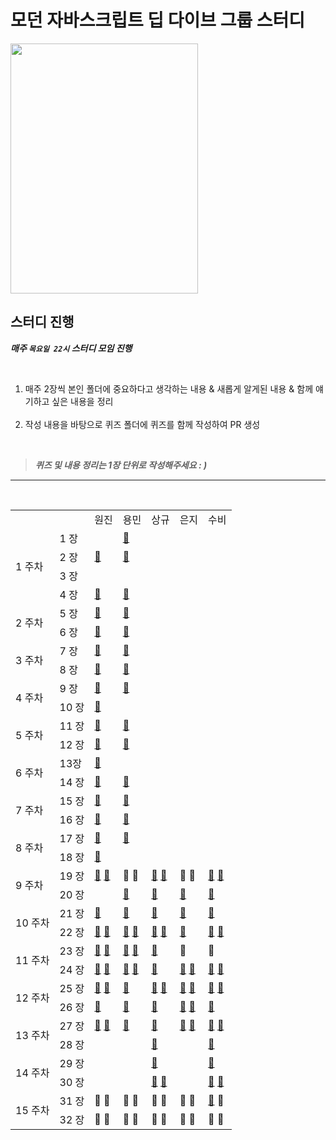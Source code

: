 # 모던 자바스크립트 딥 다이브 그룹 스터디

<img src="https://user-images.githubusercontent.com/82315118/188323464-fcf913a8-f9b6-4910-ae78-2274ed9ef910.png" width="300" height="400"/>

## 스터디 진행

**_매주 `목요일 22시` 스터디 모임 진행_**

<br>

<ol>
  <li> 매주 2장씩 본인 폴더에 중요하다고 생각하는 내용 & 새롭게 알게된 내용 & 함께 얘기하고 싶은 내용을 정리</li>
<br>
  <li>작성 내용을 바탕으로 퀴즈 폴더에 퀴즈를 함께 작성하여 PR 생성</li>
</ol>

<br>

> **_퀴즈 및 내용 정리는 1장 단위로 작성해주세요 : )_**

<hr><br>

<table>
    <tr>
        <td />
        <td />
        <td>원진</td>
        <td>용민</td>
        <td>상규</td>
        <td>은지</td>
        <td>수비</td>
    </tr>
    <tr>
        <td rowspan="5">1 주차</td>
    </tr>
    <tr>
        <td>1 장</td>
        <td />
        <td><a href="https://github.com/Mokoko-will-be-plant/JavaScript-Deep-Dive/tree/master/study/01%EC%9E%A5%20%ED%94%84%EB%A1%9C%EA%B7%B8%EB%9E%98%EB%B0%8D">📖</a></td>
        <td />
        <td />
        <td />
    </tr>
   <tr>
        <td>2 장</td>
        <td><a href="https://github.com/Mokoko-will-be-plant/JavaScript-Deep-Dive/blob/master/study/02%EC%9E%A5%20%EC%9E%90%EB%B0%94%EC%8A%A4%ED%81%AC%EB%A6%BD%ED%8A%B8%EB%9E%80/%EC%9B%90%EC%A7%84.md">📖</a></td>
        <td><a href="https://github.com/Mokoko-will-be-plant/JavaScript-Deep-Dive/blob/master/study/02%EC%9E%A5%20%EC%9E%90%EB%B0%94%EC%8A%A4%ED%81%AC%EB%A6%BD%ED%8A%B8%EB%9E%80/%EC%9A%A9%EB%AF%BC.md">📖</a></td>
        <td />
        <td />
        <td />
    </tr>
   <tr>
        <td>3 장</td>
        <td />
        <td />
        <td />
        <td />
        <td />
    </tr>
   <tr>
        <td>4 장</td>
        <td><a href="https://github.com/Mokoko-will-be-plant/JavaScript-Deep-Dive/blob/master/study/04%EC%9E%A5%20%EB%B3%80%EC%88%98/%EC%9B%90%EC%A7%84.md">📖</a></td>
        <td><a href="https://github.com/Mokoko-will-be-plant/JavaScript-Deep-Dive/blob/master/study/04%EC%9E%A5%20%EB%B3%80%EC%88%98/%EC%9A%A9%EB%AF%BC.md">📖</a></td>
        <td />
        <td />
        <td />
    </tr>
    <tr>
        <td rowspan="3">2 주차</td>
    </tr>
    <tr>
        <td>5 장</td>
        <td><a href="https://github.com/Mokoko-will-be-plant/JavaScript-Deep-Dive/blob/master/study/05%EC%9E%A5%20%ED%91%9C%ED%98%84%EC%8B%9D%EA%B3%BC%20%EB%AC%B8/%EC%9B%90%EC%A7%84.md">📖</a></td>
        <td><a href="https://github.com/Mokoko-will-be-plant/JavaScript-Deep-Dive/blob/master/study/05%EC%9E%A5%20%ED%91%9C%ED%98%84%EC%8B%9D%EA%B3%BC%20%EB%AC%B8/%EC%9A%A9%EB%AF%BC.md">📖</a></td>
        <td />
        <td />
        <td />
    </tr>
   <tr>
        <td>6 장</td>
        <td><a href="https://github.com/Mokoko-will-be-plant/JavaScript-Deep-Dive/blob/master/study/06%EC%9E%A5%20%EB%8D%B0%EC%9D%B4%ED%84%B0%20%ED%83%80%EC%9E%85/%EC%9B%90%EC%A7%84.md">📖</a></td>
        <td><a href="https://github.com/Mokoko-will-be-plant/JavaScript-Deep-Dive/blob/master/study/06%EC%9E%A5%20%EB%8D%B0%EC%9D%B4%ED%84%B0%20%ED%83%80%EC%9E%85/%EC%9A%A9%EB%AF%BC.md">📖</a></td>
        <td />
        <td />
        <td />
    </tr>
    <tr>
        <td rowspan="3">3 주차</td>
    </tr>
    <tr>
        <td>7 장</td>
        <td><a href="https://github.com/Mokoko-will-be-plant/JavaScript-Deep-Dive/blob/master/study/07%EC%9E%A5%20%EC%97%B0%EC%82%B0%EC%9E%90/%EC%9B%90%EC%A7%84.md">📖</a></td>
        <td><a href="https://github.com/Mokoko-will-be-plant/JavaScript-Deep-Dive/blob/master/study/07%EC%9E%A5%20%EC%97%B0%EC%82%B0%EC%9E%90/%EC%9A%A9%EB%AF%BC.md">📖</a></td>
        <td />
        <td />
        <td />
    </tr>
   <tr>
        <td>8 장</td>
        <td><a href="https://github.com/Mokoko-will-be-plant/JavaScript-Deep-Dive/blob/master/study/08%EC%9E%A5%20%EC%A0%9C%EC%96%B4%EB%AC%B8/%EC%9B%90%EC%A7%84.md">📖</a></td>
        <td><a href="https://github.com/Mokoko-will-be-plant/JavaScript-Deep-Dive/blob/master/study/08%EC%9E%A5%20%EC%A0%9C%EC%96%B4%EB%AC%B8/%EC%9A%A9%EB%AF%BC.md">📖</a></td>
        <td />
        <td />
        <td />
    </tr>
    <tr>
        <td rowspan="3">4 주차</td>
    </tr>
    <tr>
        <td>9 장</td>
        <td><a href="https://github.com/Mokoko-will-be-plant/JavaScript-Deep-Dive/blob/master/study/09%EC%9E%A5%20%ED%83%80%EC%9E%85%20%EB%B3%80%ED%99%98%EA%B3%BC%20%EB%8B%A8%EC%B6%95%20%ED%8F%89%EA%B0%80/%EC%9B%90%EC%A7%84.md">📖</a></td>
        <td><a href="https://github.com/Mokoko-will-be-plant/JavaScript-Deep-Dive/blob/master/study/09%EC%9E%A5%20%ED%83%80%EC%9E%85%20%EB%B3%80%ED%99%98%EA%B3%BC%20%EB%8B%A8%EC%B6%95%20%ED%8F%89%EA%B0%80/%EC%9A%A9%EB%AF%BC.md">📖</a></td>
        <td />
        <td />
        <td />
    </tr>
   <tr>
        <td>10 장</td>
        <td><a href="https://github.com/Mokoko-will-be-plant/JavaScript-Deep-Dive/blob/master/study/10%EC%9E%A5%20%EA%B0%9D%EC%B2%B4%20%EB%A6%AC%ED%84%B0%EB%9F%B4/%EC%9B%90%EC%A7%84.md">📖</a></td>
        <td />
        <td />
        <td />
        <td />
    </tr>
    <tr>
        <td rowspan="3">5 주차</td>
    </tr>
    <tr>
        <td>11 장</td>
        <td><a href="https://github.com/Mokoko-will-be-plant/JavaScript-Deep-Dive/blob/master/study/11%EC%9E%A5%20%EC%9B%90%EC%8B%9C%20%EA%B0%92%EA%B3%BC%20%EA%B0%9D%EC%B2%B4%EC%9D%98%20%EB%B9%84%EA%B5%90/%EC%9B%90%EC%A7%84.md">📖</a></td>
        <td><a href="https://github.com/Mokoko-will-be-plant/JavaScript-Deep-Dive/blob/master/study/11%EC%9E%A5%20%EC%9B%90%EC%8B%9C%20%EA%B0%92%EA%B3%BC%20%EA%B0%9D%EC%B2%B4%EC%9D%98%20%EB%B9%84%EA%B5%90/%EC%9A%A9%EB%AF%BC.md">📖</a></td>
        <td />
        <td />
        <td />
    </tr>
   <tr>
        <td>12 장</td>
        <td><a href="https://github.com/Mokoko-will-be-plant/JavaScript-Deep-Dive/blob/master/study/12%EC%9E%A5%20%ED%95%A8%EC%88%98/%EC%9B%90%EC%A7%84.md">📖</a></td>
        <td><a href="https://github.com/Mokoko-will-be-plant/JavaScript-Deep-Dive/blob/master/study/12%EC%9E%A5%20%ED%95%A8%EC%88%98/%EC%9A%A9%EB%AF%BC.md">📖</a></td>
        <td />
        <td />
        <td />
    </tr>
    <tr>
        <td rowspan="3">6 주차</td>
    </tr>
    <tr>
        <td>13장</td>
        <td><a href="https://github.com/Mokoko-will-be-plant/JavaScript-Deep-Dive/blob/master/study/13%EC%9E%A5%20%EC%8A%A4%EC%BD%94%ED%94%84/%EC%9B%90%EC%A7%84.md">📖</a></td>
        <td />
        <td />
        <td />
        <td />
    </tr>
   <tr>
        <td>14 장</td>
        <td><a href="https://github.com/Mokoko-will-be-plant/JavaScript-Deep-Dive/blob/master/study/14%EC%9E%A5%20%EC%A0%84%EC%97%AD%20%EB%B3%80%EC%88%98%EC%9D%98%20%EB%AC%B8%EC%A0%9C%EC%A0%90/%EC%9B%90%EC%A7%84.md">📖</a></td>
        <td><a href="https://github.com/Mokoko-will-be-plant/JavaScript-Deep-Dive/blob/master/study/14%EC%9E%A5%20%EC%A0%84%EC%97%AD%20%EB%B3%80%EC%88%98%EC%9D%98%20%EB%AC%B8%EC%A0%9C%EC%A0%90/%EC%9A%A9%EB%AF%BC.md">📖</a></td>
        <td />
        <td />
        <td />
    </tr>
    <tr>
        <td rowspan="3">7 주차</td>
    </tr>
    <tr>
        <td>15 장</td>
        <td><a href="https://github.com/Mokoko-will-be-plant/JavaScript-Deep-Dive/blob/master/study/15%EC%9E%A5%20let%2Cconst%20%ED%82%A4%EC%9B%8C%EB%93%9C%EC%99%80%20%EB%B8%94%EB%A1%9D%20%EB%A0%88%EB%B2%A8%20%EC%8A%A4%EC%BD%94%ED%94%84/%EC%9B%90%EC%A7%84.md">📖</a></td>
        <td><a href="https://github.com/Mokoko-will-be-plant/JavaScript-Deep-Dive/blob/master/study/15%EC%9E%A5%20let%2Cconst%20%ED%82%A4%EC%9B%8C%EB%93%9C%EC%99%80%20%EB%B8%94%EB%A1%9D%20%EB%A0%88%EB%B2%A8%20%EC%8A%A4%EC%BD%94%ED%94%84/%EC%9A%A9%EB%AF%BC.md">📖</a></td>
        <td />
        <td />
        <td />
    </tr>
   <tr>
        <td>16 장</td>
        <td><a href="https://github.com/Mokoko-will-be-plant/JavaScript-Deep-Dive/blob/master/study/16%EC%9E%A5%20%ED%94%84%EB%A1%9C%ED%8D%BC%ED%8B%B0%20%EC%96%B4%ED%8A%B8%EB%A6%AC%EB%B7%B0%ED%8A%B8/%EC%9B%90%EC%A7%84.md">📖</a></td>
        <td><a href="https://github.com/Mokoko-will-be-plant/JavaScript-Deep-Dive/blob/master/study/16%EC%9E%A5%20%ED%94%84%EB%A1%9C%ED%8D%BC%ED%8B%B0%20%EC%96%B4%ED%8A%B8%EB%A6%AC%EB%B7%B0%ED%8A%B8/%EC%9A%A9%EB%AF%BC.md">📖</a></td>
        <td />
        <td />
        <td />
    </tr>
    <tr>
        <td rowspan="3">8 주차</td>
    </tr>
    <tr>
        <td>17 장</td>
        <td><a href="https://github.com/Mokoko-will-be-plant/JavaScript-Deep-Dive/blob/master/study/17%EC%9E%A5%20%EC%83%9D%EC%84%B1%EC%9E%90%20%ED%95%A8%EC%88%98%EC%97%90%20%EC%9D%98%ED%95%9C%20%EA%B0%9D%EC%B2%B4%20%EC%83%9D%EC%84%B1/%EC%9B%90%EC%A7%84.md">📖</a></td>
        <td><a href="https://github.com/Mokoko-will-be-plant/JavaScript-Deep-Dive/blob/master/study/17%EC%9E%A5%20%EC%83%9D%EC%84%B1%EC%9E%90%20%ED%95%A8%EC%88%98%EC%97%90%20%EC%9D%98%ED%95%9C%20%EA%B0%9D%EC%B2%B4%20%EC%83%9D%EC%84%B1/%EC%9A%A9%EB%AF%BC.md">📖</a></td>
        <td />
        <td />
        <td />
    </tr>
   <tr>
        <td>18 장</td>
        <td><a href="https://github.com/Mokoko-will-be-plant/JavaScript-Deep-Dive/blob/master/study/18%EC%9E%A5%20%ED%95%A8%EC%88%98%EC%99%80%20%EC%9D%BC%EA%B8%89%20%EA%B0%9D%EC%B2%B4/%EC%9B%90%EC%A7%84.md">📖</a></td>
        <td />
        <td />
        <td />
        <td />
    </tr>
    <tr>
        <td rowspan="3">9 주차</td>
    </tr>
    <tr>
        <td>19 장</td>
        <td><a href="https://github.com/wonjin-dev/JavaScript-Deep-Dive/blob/master/study/19%EC%9E%A5%20%ED%94%84%EB%A1%9C%ED%86%A0%20%ED%83%80%EC%9E%85/%EC%9B%90%EC%A7%84.md">📕</a> <a href="https://github.com/wonjin-dev/JavaScript-Deep-Dive/blob/master/study/19%EC%9E%A5%20%ED%94%84%EB%A1%9C%ED%86%A0%20%ED%83%80%EC%9E%85/%EC%9B%90%EC%A7%84.md">💯</a></td>
        <td><a>📙</a> <a>💯</a></td>
        <td><a href="https://github.com/Mokoko-will-be-plant/JavaScript-Deep-Dive/blob/master/study/19%EC%9E%A5%20%ED%94%84%EB%A1%9C%ED%86%A0%20%ED%83%80%EC%9E%85/%EC%83%81%EA%B7%9C.md">📒</a> <a href="https://github.com/Mokoko-will-be-plant/JavaScript-Deep-Dive/blob/master/quiz/19%EC%9E%A5%20%ED%94%84%EB%A1%9C%ED%86%A0%20%ED%83%80%EC%9E%85/%EC%83%81%EA%B7%9C.js">💯</a></td>
        <td><a>📗</a> <a>💯</a></td>
        <td><a href="https://github.com/Mokoko-will-be-plant/JavaScript-Deep-Dive/blob/master/study/19%EC%9E%A5%20%ED%94%84%EB%A1%9C%ED%86%A0%20%ED%83%80%EC%9E%85/%EC%88%98%EB%B9%84.md">📘</a> <a href="https://github.com/Mokoko-will-be-plant/JavaScript-Deep-Dive/tree/master/quiz/19%EC%9E%A5%20%ED%94%84%EB%A1%9C%ED%86%A0%20%ED%83%80%EC%9E%85">💯</a></td>
    </tr>
   <tr>
        <td>20 장</td>
        <td/ >
        <td><a href="https://github.com/wonjin-dev/JavaScript-Deep-Dive/blob/master/study/20%EC%9E%A5%20Strict%20Mode/%EC%9A%A9%EB%AF%BC.md">📙</a></td>
        <td><a href="https://github.com/Mokoko-will-be-plant/JavaScript-Deep-Dive/blob/master/study/20%EC%9E%A5%20Strict%20Mode/%EC%83%81%EA%B7%9C.md">📒</a></td>
        <td><a href="https://github.com/wonjin-dev/JavaScript-Deep-Dive/blob/master/study/20%EC%9E%A5%20Strict%20Mode/%E1%84%8B%E1%85%B3%E1%86%AB%E1%84%8C%E1%85%B5.md">📗</a></td>
        <td><a href="https://github.com/Mokoko-will-be-plant/JavaScript-Deep-Dive/blob/master/study/20%EC%9E%A5%20Strict%20Mode/%EC%88%98%EB%B9%84.md">📘</a></td>
    </tr>
    <tr>
        <td rowspan="3">10 주차</td>
    </tr>
    <tr>
        <td>21 장</td>
        <td><a href="https://github.com/Mokoko-will-be-plant/JavaScript-Deep-Dive/blob/master/study/21%EC%9E%A5%20%EB%B9%8C%ED%8A%B8%EC%9D%B8%20%EA%B0%9D%EC%B2%B4/%EC%9B%90%EC%A7%84.md">📕</a> </td>
        <td><a href="https://github.com/wonjin-dev/JavaScript-Deep-Dive/blob/master/study/21%EC%9E%A5%20%EB%B9%8C%ED%8A%B8%EC%9D%B8%20%EA%B0%9D%EC%B2%B4/%EC%9A%A9%EB%AF%BC.md">📙</a></td>
        <td><a href="https://github.com/Mokoko-will-be-plant/JavaScript-Deep-Dive/blob/master/study/21%EC%9E%A5%20%EB%B9%8C%ED%8A%B8%EC%9D%B8%20%EA%B0%9D%EC%B2%B4/%EC%83%81%EA%B7%9C.md">📒</a></td>
        <td><a href="https://github.com/wonjin-dev/JavaScript-Deep-Dive/blob/master/study/21%EC%9E%A5%20%EB%B9%8C%ED%8A%B8%EC%9D%B8%20%EA%B0%9D%EC%B2%B4/%EC%9D%80%EC%A7%80.md">📗</a></td>
        <td><a href="https://github.com/Mokoko-will-be-plant/JavaScript-Deep-Dive/blob/master/study/21%EC%9E%A5%20%EB%B9%8C%ED%8A%B8%EC%9D%B8%20%EA%B0%9D%EC%B2%B4/%EC%88%98%EB%B9%84.md">📘</a></td>
    </tr>
   <tr>
        <td>22 장</td>
        <td><a href="https://github.com/Mokoko-will-be-plant/JavaScript-Deep-Dive/blob/master/study/22%EC%9E%A5%20this/%EC%9B%90%EC%A7%84.md">📕</a> <a href="https://github.com/Mokoko-will-be-plant/JavaScript-Deep-Dive/blob/master/quiz/22%EC%9E%A5%20this/%EC%9B%90%EC%A7%84.js">💯</a></td>
        <td><a href="https://github.com/wonjin-dev/JavaScript-Deep-Dive/blob/master/study/22%EC%9E%A5%20this/%EC%9A%A9%EB%AF%BC.md">📙</a> <a href="https://github.com/wonjin-dev/JavaScript-Deep-Dive/blob/master/quiz/22%EC%9E%A5%20this/%EC%9A%A9%EB%AF%BC.js">💯</a></td>
        <td><a href="https://github.com/Mokoko-will-be-plant/JavaScript-Deep-Dive/blob/master/study/22%EC%9E%A5%20this/%EC%83%81%EA%B7%9C.md">📒</a> <a href="https://github.com/Mokoko-will-be-plant/JavaScript-Deep-Dive/blob/master/quiz/22%EC%9E%A5%20this/%EC%83%81%EA%B7%9C.js">💯</a></td>
        <td><a href="https://github.com/wonjin-dev/JavaScript-Deep-Dive/blob/master/study/22%EC%9E%A5%20this/%EC%9D%80%EC%A7%80.md">📗</a></td>
        <td><a href="https://github.com/Mokoko-will-be-plant/JavaScript-Deep-Dive/blob/master/study/21%EC%9E%A5%20%EB%B9%8C%ED%8A%B8%EC%9D%B8%20%EA%B0%9D%EC%B2%B4/%EC%88%98%EB%B9%84.md">📘</a> <a href="https://github.com/Mokoko-will-be-plant/JavaScript-Deep-Dive/blob/master/quiz/22%EC%9E%A5%20this/%EC%88%98%EB%B9%84.js">💯</a></td>
    </tr>
    <tr>
        <td rowspan="3">11 주차</td>
    </tr>
    <tr>
        <td>23 장</td>
        <td><a href="https://github.com/Mokoko-will-be-plant/JavaScript-Deep-Dive/blob/master/study/23%EC%9E%A5%20%EC%8B%A4%ED%96%89%20%EC%BB%A8%ED%85%8D%EC%8A%A4%ED%8A%B8/%EC%9B%90%EC%A7%84.md">📕</a> <a href="https://github.com/Mokoko-will-be-plant/JavaScript-Deep-Dive/blob/master/quiz/23%EC%9E%A5%20%EC%8B%A4%ED%96%89%EC%BB%A8%ED%85%8D%EC%8A%A4%ED%8A%B8/%EC%9B%90%EC%A7%84.js">💯</a></td>
        <td><a href="https://github.com/wonjin-dev/JavaScript-Deep-Dive/blob/master/study/23%EC%9E%A5%20%EC%8B%A4%ED%96%89%20%EC%BB%A8%ED%85%8D%EC%8A%A4%ED%8A%B8/%EC%9A%A9%EB%AF%BC.md">📙</a> <a href="https://github.com/wonjin-dev/JavaScript-Deep-Dive/blob/master/quiz/23%EC%9E%A5%20%EC%8B%A4%ED%96%89%EC%BB%A8%ED%85%8D%EC%8A%A4%ED%8A%B8/%EC%9A%A9%EB%AF%BC.js">💯</a></td>
        <td><a href="https://github.com/Mokoko-will-be-plant/JavaScript-Deep-Dive/blob/master/study/23%EC%9E%A5%20%EC%8B%A4%ED%96%89%20%EC%BB%A8%ED%85%8D%EC%8A%A4%ED%8A%B8/%EC%83%81%EA%B7%9C.md">📒</a></td>
        <td><a>📗</a></td>
        <td><a>📘</a></td>
    </tr>
   <tr>
        <td>24 장</td>
        <td><a href="https://github.com/Mokoko-will-be-plant/JavaScript-Deep-Dive/blob/master/study/24%EC%9E%A5%20%ED%81%B4%EB%A1%9C%EC%A0%80/%EC%9B%90%EC%A7%84.md">📕</a> <a href="https://github.com/Mokoko-will-be-plant/JavaScript-Deep-Dive/blob/master/quiz/24%EC%9E%A5%20%ED%81%B4%EB%A1%9C%EC%A0%80/%EC%9B%90%EC%A7%84.js">💯</a></td>
        <td><a href="https://github.com/wonjin-dev/JavaScript-Deep-Dive/blob/master/study/24%EC%9E%A5%20%ED%81%B4%EB%A1%9C%EC%A0%80/%EC%9A%A9%EB%AF%BC.md">📙</a> <a href="https://github.com/wonjin-dev/JavaScript-Deep-Dive/blob/master/quiz/24%EC%9E%A5%20%ED%81%B4%EB%A1%9C%EC%A0%80/%EC%9A%A9%EB%AF%BC.js">💯</a></td>
        <td><a href="https://github.com/Mokoko-will-be-plant/JavaScript-Deep-Dive/blob/master/study/24%EC%9E%A5%20%ED%81%B4%EB%A1%9C%EC%A0%80/%EC%83%81%EA%B7%9C.md">📒</a></td>
        <td><a href="https://github.com/wonjin-dev/JavaScript-Deep-Dive/blob/master/study/24%EC%9E%A5%20%ED%81%B4%EB%A1%9C%EC%A0%80/%EC%9D%80%EC%A7%80.md">📗</a> <a href="https://github.com/wonjin-dev/JavaScript-Deep-Dive/blob/master/quiz/24%EC%9E%A5%20%ED%81%B4%EB%A1%9C%EC%A0%80/%EC%9D%80%EC%A7%80.js">💯</a></td>
        <td><a href="https://github.com/wonjin-dev/JavaScript-Deep-Dive/blob/master/study/24%EC%9E%A5%20%ED%81%B4%EB%A1%9C%EC%A0%80/%EC%88%98%EB%B9%84.md">📘</a> <a href="https://github.com/wonjin-dev/JavaScript-Deep-Dive/blob/master/quiz/24%EC%9E%A5%20%ED%81%B4%EB%A1%9C%EC%A0%80/%EC%88%98%EB%B9%84.js">💯</a></td>
    </tr>
    <tr>
        <td rowspan="3">12 주차</td>
    </tr>
    <tr>
        <td>25 장</td>
        <td><a href="https://github.com/Mokoko-will-be-plant/JavaScript-Deep-Dive/blob/master/study/25%EC%9E%A5%20%ED%81%B4%EB%9E%98%EC%8A%A4/%EC%9B%90%EC%A7%84.md">📕</a> <a href="https://github.com/Mokoko-will-be-plant/JavaScript-Deep-Dive/blob/master/quiz/25%EC%9E%A5%20%ED%81%B4%EB%9E%98%EC%8A%A4/%EC%9B%90%EC%A7%84.js">💯</a></td>
        <td><a href="https://github.com/Mokoko-will-be-plant/JavaScript-Deep-Dive/blob/master/study/25%EC%9E%A5%20%ED%81%B4%EB%9E%98%EC%8A%A4/%EC%9A%A9%EB%AF%BC.md">📙</a></td>
        <td><a href="https://github.com/Mokoko-will-be-plant/JavaScript-Deep-Dive/blob/master/study/25%EC%9E%A5%20%ED%81%B4%EB%9E%98%EC%8A%A4/%EC%83%81%EA%B7%9C.md">📒</a> <a href="https://github.com/Mokoko-will-be-plant/JavaScript-Deep-Dive/blob/master/quiz/25%EC%9E%A5%20%ED%81%B4%EB%9E%98%EC%8A%A4/%EC%83%81%EA%B7%9C.js">💯</a></td>
        <td><a href="https://github.com/Mokoko-will-be-plant/JavaScript-Deep-Dive/blob/master/study/25%EC%9E%A5%20%ED%81%B4%EB%9E%98%EC%8A%A4/%EC%9D%80%EC%A7%80.md">📗</a> <a href="https://github.com/Mokoko-will-be-plant/JavaScript-Deep-Dive/blob/master/quiz/25%EC%9E%A5%20%ED%81%B4%EB%9E%98%EC%8A%A4/%EC%9D%80%EC%A7%80.js">💯</a></td>
        <td><a href="https://github.com/Mokoko-will-be-plant/JavaScript-Deep-Dive/blob/master/study/25%EC%9E%A5%20%ED%81%B4%EB%9E%98%EC%8A%A4/%EC%88%98%EB%B9%84.md">📘</a> <a href="https://github.com/Mokoko-will-be-plant/JavaScript-Deep-Dive/blob/master/quiz/25%EC%9E%A5%20%ED%81%B4%EB%9E%98%EC%8A%A4/%EC%88%98%EB%B9%84.js">💯</a></td>
    </tr>
   <tr>
        <td>26 장</td>
        <td><a href="https://github.com/Mokoko-will-be-plant/JavaScript-Deep-Dive/blob/master/study/26%EC%9E%A5%20ES6%20%ED%95%A8%EC%88%98%EC%9D%98%20%EC%B6%94%EA%B0%80%20%EA%B8%B0%EB%8A%A5/%EC%9B%90%EC%A7%84.md">📕</a></td>
        <td><a href="https://github.com/Mokoko-will-be-plant/JavaScript-Deep-Dive/blob/master/study/26%EC%9E%A5%20ES6%20%ED%95%A8%EC%88%98%EC%9D%98%20%EC%B6%94%EA%B0%80%20%EA%B8%B0%EB%8A%A5/%EC%9A%A9%EB%AF%BC.md">📙</a></td>
        <td><a href="https://github.com/Mokoko-will-be-plant/JavaScript-Deep-Dive/blob/master/study/26%EC%9E%A5%20ES6%20%ED%95%A8%EC%88%98%EC%9D%98%20%EC%B6%94%EA%B0%80%20%EA%B8%B0%EB%8A%A5/%EC%83%81%EA%B7%9C.md">📒</a></td>
        <td><a href="https://github.com/Mokoko-will-be-plant/JavaScript-Deep-Dive/blob/master/study/26%EC%9E%A5%20ES6%20%ED%95%A8%EC%88%98%EC%9D%98%20%EC%B6%94%EA%B0%80%20%EA%B8%B0%EB%8A%A5/%EC%9D%80%EC%A7%80.md">📗</a> <a href="https://github.com/Mokoko-will-be-plant/JavaScript-Deep-Dive/blob/master/quiz/26%EC%9E%A5%20ES6%20%ED%95%A8%EC%88%98%EC%9D%98%20%EC%B6%94%EA%B0%80%20%EA%B8%B0%EB%8A%A5/%EC%9D%80%EC%A7%80.js">💯</a></td>
        <td><a href="https://github.com/Mokoko-will-be-plant/JavaScript-Deep-Dive/blob/master/study/26%EC%9E%A5%20ES6%20%ED%95%A8%EC%88%98%EC%9D%98%20%EC%B6%94%EA%B0%80%20%EA%B8%B0%EB%8A%A5/%EC%88%98%EB%B9%84.md">📘</a></td>
    </tr>
    <tr>
        <td rowspan="3">13 주차</td>
    </tr>
    <tr>
        <td>27 장</td>
        <td><a href="https://github.com/Mokoko-will-be-plant/JavaScript-Deep-Dive/blob/master/study/27%EC%9E%A5%20%EB%B0%B0%EC%97%B4/%EC%9B%90%EC%A7%84.md">📕</a> <a href="https://github.com/Mokoko-will-be-plant/JavaScript-Deep-Dive/blob/master/quiz/27%EC%9E%A5%20%EB%B0%B0%EC%97%B4/%EC%9B%90%EC%A7%84.js">💯</a></td>
        <td><a href="https://github.com/Mokoko-will-be-plant/JavaScript-Deep-Dive/blob/master/quiz/27%EC%9E%A5%20%EB%B0%B0%EC%97%B4/%EC%9A%A9%EB%AF%BC.js">💯</a></td>
        <td><a href="https://github.com/Mokoko-will-be-plant/JavaScript-Deep-Dive/blob/master/study/27%EC%9E%A5%20%EB%B0%B0%EC%97%B4/%EC%83%81%EA%B7%9C.md">📒</a></td>
        <td><a href="https://github.com/Mokoko-will-be-plant/JavaScript-Deep-Dive/blob/master/study/27%EC%9E%A5%20%EB%B0%B0%EC%97%B4/%EC%9D%80%EC%A7%80.md">📗</a> <a href="https://github.com/Mokoko-will-be-plant/JavaScript-Deep-Dive/blob/master/quiz/27%EC%9E%A5%20%EB%B0%B0%EC%97%B4/%EC%9D%80%EC%A7%80.js">💯</a></td>
        <td><a href="https://github.com/Mokoko-will-be-plant/JavaScript-Deep-Dive/blob/master/study/27%EC%9E%A5%20%EB%B0%B0%EC%97%B4/%EC%88%98%EB%B9%84.md">📘</a> <a href="https://github.com/Mokoko-will-be-plant/JavaScript-Deep-Dive/blob/master/quiz/27%EC%9E%A5%20%EB%B0%B0%EC%97%B4/%EC%9D%80%EC%A7%80.js">💯</a></td>
    </tr>
   <tr>
        <td>28 장</td>
        <td></td>
        <td></td>
        <td><a href="https://github.com/Mokoko-will-be-plant/JavaScript-Deep-Dive/blob/master/study/28%EC%9E%A5%20Number/%EC%83%81%EA%B7%9C.md">📒</a></td>
        <td></td>
        <td><a href="https://github.com/Mokoko-will-be-plant/JavaScript-Deep-Dive/blob/master/study/28%EC%9E%A5%20Number/%EC%88%98%EB%B9%84.md">📘</a></td>
    </tr>
    <tr>
        <td rowspan="3">14 주차</td>
    </tr>
    <tr>
        <td>29 장</td>
        <td></td>
        <td></td>
        <td><a href="https://github.com/Mokoko-will-be-plant/JavaScript-Deep-Dive/blob/master/study/29%EC%9E%A5%20Math/%EC%83%81%EA%B7%9C.md">📒</a></td>
        <td></td>
        <td><a href="https://github.com/Mokoko-will-be-plant/JavaScript-Deep-Dive/blob/master/study/29%EC%9E%A5%20Math/%EC%88%98%EB%B9%84.md">📘</a></td>
    </tr>
   <tr>
        <td>30 장</td>
        <td></td>
        <td></td>
        <td><a href="https://github.com/Mokoko-will-be-plant/JavaScript-Deep-Dive/blob/master/study/30%EC%9E%A5%20Date/%EC%83%81%EA%B7%9C.md">📒</a> <a href="https://github.com/Mokoko-will-be-plant/JavaScript-Deep-Dive/blob/master/quiz/30%EC%9E%A5%20Date/%EC%83%81%EA%B7%9C.js">💯</a></td>
        <td></td>
        <td><a href="https://github.com/Mokoko-will-be-plant/JavaScript-Deep-Dive/blob/master/study/30%EC%9E%A5%20Date/%EC%88%98%EB%B9%84.md">📘</a> <a href="https://github.com/Mokoko-will-be-plant/JavaScript-Deep-Dive/blob/master/quiz/30%EC%9E%A5%20Date/%EC%88%98%EB%B9%84.js">💯</a></td>
    </tr>
    <tr>
        <td rowspan="3">15 주차</td>
    </tr>
    <tr>
        <td>31 장</td>
        <td><a>📕</a> <a>💯</a></td>
        <td><a>📙</a> <a>💯</a></td>
        <td><a>📒</a> <a>💯</a></td>
        <td><a>📗</a> <a>💯</a></td>
        <td><a href="https://github.com/Mokoko-will-be-plant/JavaScript-Deep-Dive/blob/master/study/31%EC%9E%A5%20RegExp/%EC%88%98%EB%B9%84.md">📘</a> <a>💯</a></td>
    </tr>
   <tr>
        <td>32 장</td>
        <td><a>📕</a> <a>💯</a></td>
        <td><a>📙</a> <a>💯</a></td>
        <td><a>📒</a> <a>💯</a></td>
        <td><a>📗</a> <a>💯</a></td>
        <td><a>📘</a> <a>💯</a></td>
    </tr>
    <!-- <tr>
        <td rowspan="3">16 주차</td>
    </tr>
    <tr>
        <td>33 장</td>
        <td><a>📕</a> <a>💯</a></td>
        <td><a>📙</a> <a>💯</a></td>
        <td><a>📒</a> <a>💯</a></td>
        <td><a>📗</a> <a>💯</a></td>
        <td><a>📘</a> <a>💯</a></td>
    </tr>
   <tr>
        <td>34 장</td>
        <td><a>📕</a> <a>💯</a></td>
        <td><a>📙</a> <a>💯</a></td>
        <td><a>📒</a> <a>💯</a></td>
        <td><a>📗</a> <a>💯</a></td>
        <td><a>📘</a> <a>💯</a></td>
    </tr> -->
    <!-- <tr>
        <td rowspan="3">17 주차</td>
    </tr>
    <tr>
        <td>35 장</td>
        <td><a>📕</a> <a>💯</a></td>
        <td><a>📙</a> <a>💯</a></td>
        <td><a>📒</a> <a>💯</a></td>
        <td><a>📗</a> <a>💯</a></td>
        <td><a>📘</a> <a>💯</a></td>
    </tr>
   <tr>
        <td>36 장</td>
        <td><a>📕</a> <a>💯</a></td>
        <td><a>📙</a> <a>💯</a></td>
        <td><a>📒</a> <a>💯</a></td>
        <td><a>📗</a> <a>💯</a></td>
        <td><a>📘</a> <a>💯</a></td>
    </tr> -->
    <!-- <tr>
        <td rowspan="3">18 주차</td>
    </tr>
    <tr>
        <td>37 장</td>
        <td><a>📕</a> <a>💯</a></td>
        <td><a>📙</a> <a>💯</a></td>
        <td><a>📒</a> <a>💯</a></td>
        <td><a>📗</a> <a>💯</a></td>
        <td><a>📘</a> <a>💯</a></td>
    </tr>
   <tr>
        <td>38 장</td>
        <td><a>📕</a> <a>💯</a></td>
        <td><a>📙</a> <a>💯</a></td>
        <td><a>📒</a> <a>💯</a></td>
        <td><a>📗</a> <a>💯</a></td>
        <td><a>📘</a> <a>💯</a></td>
    </tr> -->
    <!-- <tr>
        <td rowspan="3">19 주차</td>
    </tr>
    <tr>
        <td>39 장</td>
        <td><a>📕</a> <a>💯</a></td>
        <td><a>📙</a> <a>💯</a></td>
        <td><a>📒</a> <a>💯</a></td>
        <td><a>📗</a> <a>💯</a></td>
        <td><a>📘</a> <a>💯</a></td>
    </tr>
   <tr>
        <td>40 장</td>
        <td><a>📕</a> <a>💯</a></td>
        <td><a>📙</a> <a>💯</a></td>
        <td><a>📒</a> <a>💯</a></td>
        <td><a>📗</a> <a>💯</a></td>
        <td><a>📘</a> <a>💯</a></td>
    </tr> -->
    <!-- <tr>
        <td rowspan="3">20 주차</td>
    </tr>
    <tr>
        <td>41 장</td>
        <td><a>📕</a> <a>💯</a></td>
        <td><a>📙</a> <a>💯</a></td>
        <td><a>📒</a> <a>💯</a></td>
        <td><a>📗</a> <a>💯</a></td>
        <td><a>📘</a> <a>💯</a></td>
    </tr>
   <tr>
        <td>42 장</td>
        <td><a>📕</a> <a>💯</a></td>
        <td><a>📙</a> <a>💯</a></td>
        <td><a>📒</a> <a>💯</a></td>
        <td><a>📗</a> <a>💯</a></td>
        <td><a>📘</a> <a>💯</a></td>
    </tr> -->
    <!-- <tr>
        <td rowspan="3">21 주차</td>
    </tr>
    <tr>
        <td>43 장</td>
        <td><a>📕</a> <a>💯</a></td>
        <td><a>📙</a> <a>💯</a></td>
        <td><a>📒</a> <a>💯</a></td>
        <td><a>📗</a> <a>💯</a></td>
        <td><a>📘</a> <a>💯</a></td>
    </tr>
   <tr>
        <td>44 장</td>
        <td><a>📕</a> <a>💯</a></td>
        <td><a>📙</a> <a>💯</a></td>
        <td><a>📒</a> <a>💯</a></td>
        <td><a>📗</a> <a>💯</a></td>
        <td><a>📘</a> <a>💯</a></td>
    </tr>
    <tr>
        <td rowspan="3">22 주차</td>
    </tr>
    <tr>
        <td>45 장</td>
        <td><a>📕</a> <a>💯</a></td>
        <td><a>📙</a> <a>💯</a></td>
        <td><a>📒</a> <a>💯</a></td>
        <td><a>📗</a> <a>💯</a></td>
        <td><a>📘</a> <a>💯</a></td>
    </tr>
   <tr>
        <td>46 장</td>
        <td><a>📕</a> <a>💯</a></td>
        <td><a>📙</a> <a>💯</a></td>
        <td><a>📒</a> <a>💯</a></td>
        <td><a>📗</a> <a>💯</a></td>
        <td><a>📘</a> <a>💯</a></td>
    </tr> -->
    <!-- <tr>
        <td rowspan="3">23 주차</td>
    </tr>
    <tr>
        <td>47 장</td>
        <td><a>📕</a> <a>💯</a></td>
        <td><a>📙</a> <a>💯</a></td>
        <td><a>📒</a> <a>💯</a></td>
        <td><a>📗</a> <a>💯</a></td>
        <td><a>📘</a> <a>💯</a></td>
    </tr>
   <tr>
        <td>48 장</td>
        <td><a>📕</a> <a>💯</a></td>
        <td><a>📙</a> <a>💯</a></td>
        <td><a>📒</a> <a>💯</a></td>
        <td><a>📗</a> <a>💯</a></td>
        <td><a>📘</a> <a>💯</a></td>
    </tr> -->
    <!-- <tr>
        <td rowspan="3">24 주차</td>
    </tr>
    <tr>
        <td>49 장</td>
        <td><a>📕</a> <a>💯</a></td>
        <td><a>📙</a> <a>💯</a></td>
        <td><a>📒</a> <a>💯</a></td>
        <td><a>📗</a> <a>💯</a></td>
        <td><a>📘</a> <a>💯</a></td>
    </tr> -->
</table>
